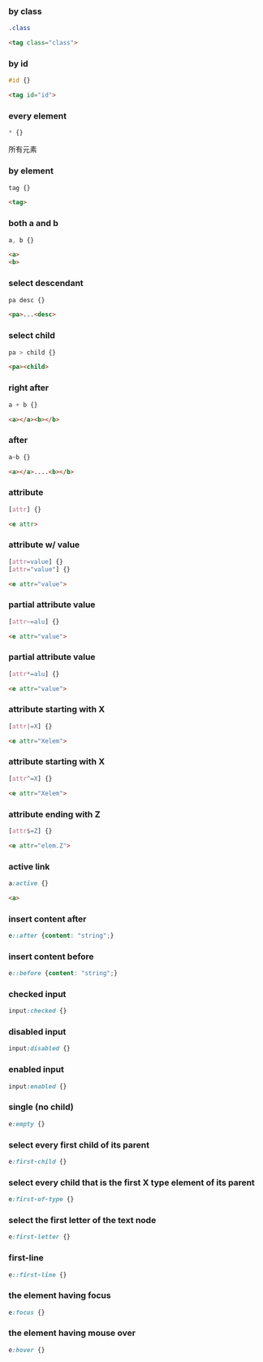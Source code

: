 ### by class
```css {}
.class
```
```html
<tag class="class">
```
### by id
```css
#id {}
```
```html
<tag id="id">
```
### every element
```css
* {}
```
所有元素
### by element
```css
tag {}
```
```html
<tag>
```
### both a and b
```css
a, b {}
```
```html
<a>
<b>
```
### select descendant
```css
pa desc {}
```
```html
<pa>...<desc>
```
### select child
```css
pa > child {}
```
```html
<pa><child>
```
### right after
```css
a + b {}
```
```html
<a></a><b></b>
```
### after
```css
a~b {}
```
```html
<a></a>....<b></b>
```
### attribute
```css
[attr] {}
```
```html
<e attr>
```
### attribute w/ value
```css
[attr=value] {}
[attr="value"] {}
```
```html
<e attr="value">
```
### partial attribute value
```css
[attr~=alu] {}
```
```html
<e attr="value">
```
### partial attribute value
```css
[attr*=alu] {}
```
```html
<e attr="value">
```
### attribute starting with X
```css
[attr|=X] {}
```
```html
<e attr="Xelem">
```
### attribute starting with X
```css
[attr^=X] {}
```
```html
<e attr="Xelem">
```
### attribute ending with Z
```css
[attr$=Z] {}
```
```html
<e attr="elem.Z">
```
### active link
```css
a:active {}
```
```html
<a>
```
### insert content after
```css
e::after {content: "string";}
```
### insert content before
```css
e::before {content: "string";}
```
### checked input
```css
input:checked {}
```
### disabled input
```css
input:disabled {}
```
### enabled input
```css
input:enabled {}
```
### single (no child)
```css
e:empty {}
```
### select every first child of its parent
```css
e:first-child {}
```
### select every child that is the first X type element of its parent
```css
e:first-of-type {}
```
### select the first letter of the text node
```css
e:first-letter {}
```
### first-line
```css
e::first-line {}
```
### the element having focus
```css
e:focus {}
```
### the element having mouse over
```css
e:hover {}
```
